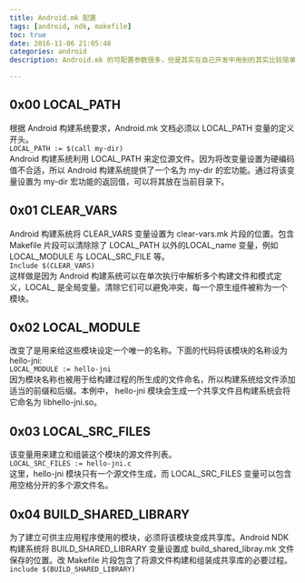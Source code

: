 ```yaml
---
title: Android.mk 配置
tags: [android, ndk, makefile]
toc: true
date: 2016-11-06 21:05:48
categories: android
description: Android.mk 的可配置参数很多，但是其实在自己开发中用到的其实比较简单比较少。但是有必要知道ndk编译中可以使用那些参数。

---
```


## 0x00 LOCAL_PATH
根据 Android 构建系统要求，Android.mk 文档必须以 LOCAL_PATH 变量的定义开头。    
`LOCAL_PATH := $(call my-dir)`     
Android 构建系统利用 LOCAL_PATH 来定位源文件。因为将改变量设置为硬编码值不合适，所以 Android 构建系统提供了一个名为 my-dir 的宏功能。通过将该变量设置为 my-dir 宏功能的返回值，可以将其放在当前目录下。

## 0x01 CLEAR_VARS
Android 构建系统将 CLEAR_VARS 变量设置为 clear-vars.mk 片段的位置。包含 Makefile 片段可以清除除了 LOCAL_PATH 以外的LOCAL_name 变量，例如 LOCAL_MODULE 与 LOCAL_SRC_FILE 等。    
`Include $(CLEAR_VARS)`    
这样做是因为 Android 构建系统可以在单次执行中解析多个构建文件和模式定义，LOCAL_<name> 是全局变量。清除它们可以避免冲突，每一个原生组件被称为一个模块。

## 0x02 LOCAL_MODULE
改变了是用来给这些模块设定一个唯一的名称。下面的代码将该模块的名称设为 hello-jni:    
`LOCAL_MODULE := hello-jni`    
因为模块名称也被用于给构建过程的所生成的文件命名，所以构建系统给文件添加适当的前缀和后缀。本例中， hello-jni 模块会生成一个共享文件且构建系统会将它命名为 libhello-jni.so。

## 0x03 LOCAL_SRC_FILES
该变量用来建立和组装这个模块的源文件列表。     
`LOCAL_SRC_FILES := hello-jni.c`     
这里，hello-jni 模块只有一个源文件生成，而 LOCAL_SRC_FILES 变量可以包含用空格分开的多个源文件名。

## 0x04 BUILD_SHARED_LIBRARY
为了建立可供主应用程序使用的模块，必须将该模块变成共享库。Android NDK 构建系统将 BUILD_SHARED_LIBRARY 变量设置成 build_shared_libray.mk 文件保存的位置。改 Makefile 片段包含了将源文件构建和组装成共享库的必要过程。    
`include $(BUILD_SHARED_LIBRARY)`   
